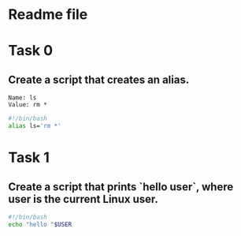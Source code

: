 # Readme file

# Task 0

<h2>Create a script that creates an alias.</h2>

`Name: ls`<br>
`Value: rm *`

```bash
#!/bin/bash
alias ls='rm *'
```

# Task 1

<h2>Create a script that prints `hello user`, where user is the current Linux user.</h2>

```bash
#!/bin/bash
echo "hello "$USER
```

